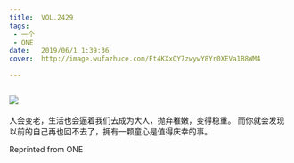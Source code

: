 ```yaml
---
title:	VOL.2429
tags:
 - 一个
 - ONE
date:	2019/06/1 1:39:36
cover:	http://image.wufazhuce.com/Ft4KXxQY7zwywY8Yr0XEVa1B8WM4

---
```

![](http://image.wufazhuce.com/Ft4KXxQY7zwywY8Yr0XEVa1B8WM4)
---

人会变老，生活也会逼着我们去成为大人，抛弃稚嫩，变得稳重。 而你就会发现以前的自己再也回不去了，拥有一颗童心是值得庆幸的事。
 
Reprinted from ONE

